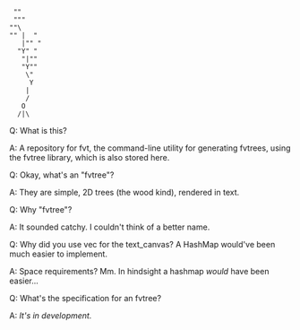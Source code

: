 ```
 ""
 """
""\
"" |  "
   |"" "
  "Y" "
   "|""
   "Y""
    \"
     Y
    |
    /
   O
  /|\
```

Q: What is this?

A: A repository for fvt, the command-line utility for generating fvtrees, using the fvtree library, which is also stored here.

Q: Okay, what's an "fvtree"?

A: They are simple, 2D trees (the wood kind), rendered in text.

Q: Why "fvtree"?

A: It sounded catchy. I couldn't think of a better name.

Q: Why did you use vec for the text_canvas? A HashMap would've been much easier to implement.

A: Space requirements? Mm. In hindsight a hashmap *would* have been easier...

Q: What's the specification for an fvtree?

A: *It's in development.*


